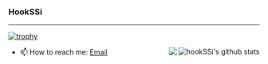 

### HookSSi
---
[![trophy](https://github-profile-trophy.vercel.app/?username=hookSSi&theme=onedark)](https://github.com/ryo-ma/github-profile-trophy)

  <a href="https://github.com/hookSSi"><div><img align="right" src="https://github-readme-stats.vercel.app/api?username=hookSSi&show_icons=true&count_private=true&theme=dark" alt="hookSSi's github stats"/>
  <img align="right" src="https://github-readme-stats.vercel.app/api/top-langs/?username=hookSSi&layout=compact&theme=dark" /></div></a>

- 📫 How to reach me: [Email](mailto:sounghoo12@changwon.ac.kr)

<!--
**hookSSi/hookSSi** is a ✨ _special_ ✨ repository because its `README.md` (this file) appears on your GitHub profile.

Here are some ideas to get you started:

- 🔭 I’m currently working on ...
- 🌱 I’m currently learning ...
- 👯 I’m looking to collaborate on ...
- 🤔 I’m looking for help with ...
- 💬 Ask me about ...
- 📫 How to reach me: ...
- 😄 Pronouns: ...
- ⚡ Fun fact: ...
-->

